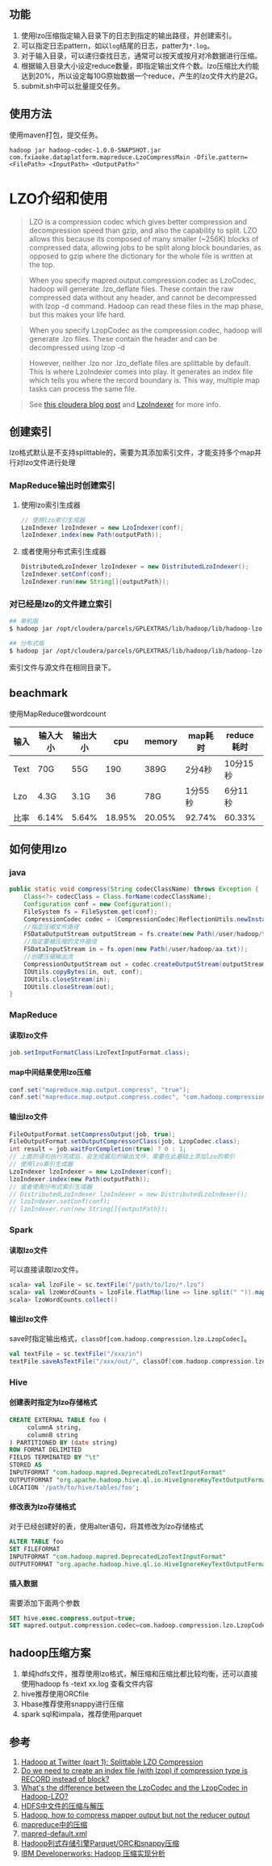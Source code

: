 ## 功能

1. 使用lzo压缩指定输入目录下的日志到指定的输出路径，并创建索引。
2. 可以指定日志pattern，如以`log`结尾的日志，patter为`*.log`。
3. 对于输入目录，可以递归查找日志，通常可以按天或按月对冷数据进行压缩。
4. 根据输入目录大小设定reduce数量，即指定输出文件个数。lzo压缩比大约能达到20%，所以设定每10G原始数据一个reduce，产生的lzo文件大约是2G。
5. submit.sh中可以批量提交任务。

## 使用方法
使用maven打包，提交任务。

```
hadoop jar hadoop-codec-1.0.0-SNAPSHOT.jar com.fxiaoke.dataplatform.mapreduce.LzoCompressMain -Dfile.pattern=<FilePath> <InputPath> <OutputPath>"
```

# LZO介绍和使用

> LZO is a compression codec which gives better compression and decompression speed than gzip, and also the capability to split. LZO allows this because its composed of many smaller (~256K) blocks of compressed data, allowing jobs to be split along block boundaries, as opposed to gzip where the dictionary for the whole file is written at the top.

> When you specify mapred.output.compression.codec as LzoCodec, hadoop will generate .lzo_deflate files. These contain the raw compressed data without any header, and cannot be decompressed with lzop -d command. Hadoop can read these files in the map phase, but this makes your life hard.

> When you specify LzopCodec as the compression.codec, hadoop will generate .lzo files. These contain the header and can be decompressed using lzop -d

> However, neither .lzo nor .lzo_deflate files are splittable by default. This is where LzoIndexer comes into play. It generates an index file which tells you where the record boundary is. This way, multiple map tasks can process the same file.

> See [this cloudera blog post](http://blog.cloudera.com/blog/2009/11/hadoop-at-twitter-part-1-splittable-lzo-compression/) and [LzoIndexer](https://github.com/twitter/hadoop-lzo/blob/master/src/main/java/com/hadoop/compression/lzo/LzoIndexer.java) for more info.


## 创建索引
lzo格式默认是不支持splittable的，需要为其添加索引文件，才能支持多个map并行对lzo文件进行处理

### MapReduce输出时创建索引

1. 使用lzo索引生成器

    ```java
    // 使用lzo索引生成器
    LzoIndexer lzoIndexer = new LzoIndexer(conf);
    lzoIndexer.index(new Path(outputPath));
    ```

2. 或者使用分布式索引生成器

    ```java
    DistributedLzoIndexer lzoIndexer = new DistributedLzoIndexer();
    lzoIndexer.setConf(conf);
    lzoIndexer.run(new String[]{outputPath});
    ```

### 对已经是lzo的文件建立索引

```bash
## 单机版
$ hadoop jar /opt/cloudera/parcels/GPLEXTRAS/lib/hadoop/lib/hadoop-lzo.jar com.hadoop.compression.lzo.LzoIndexer /path/to/lzo/part-00000.lzo

## 分布式版
$ hadoop jar /opt/cloudera/parcels/GPLEXTRAS/lib/hadoop/lib/hadoop-lzo.jar com.hadoop.compression.lzo.DistributedLzoIndexer /path/to/lzo/part-00000.lzo
```
索引文件与源文件在相同目录下。

## beachmark
使用MapReduce做wordcount

|输入|输入大小|输出大小|cpu|memory|map耗时|reduce耗时|总耗时|
|----|----|----|----|----|----|----|----|
|Text|70G|55G|190|389G|2分4秒|10分15秒|12分24秒|
|Lzo|4.3G|3.1G|36|78G|1分55秒|6分11秒|8分10秒|
|比率|6.14%|5.64%|18.95%|20.05%|92.74%|60.33%|65.86%|

## 如何使用lzo
### java

```java
public static void compress(String codecClassName) throws Exception {
    Class<?> codecClass = Class.forName(codecClassName);
    Configuration conf = new Configuration();
    FileSystem fs = FileSystem.get(conf);
    CompressionCodec codec = (CompressionCodec)ReflectionUtils.newInstance(codecClass, conf);
    //指定压缩文件路径
    FSDataOutputStream outputStream = fs.create(new Path(/user/hadoop/text.gz));
    //指定要被压缩的文件路径
    FSDataInputStream in = fs.open(new Path(/user/hadoop/aa.txt));
    //创建压缩输出流
    CompressionOutputStream out = codec.createOutputStream(outputStream);
    IOUtils.copyBytes(in, out, conf);
    IOUtils.closeStream(in);
    IOUtils.closeStream(out);
}
```

### MapReduce

#### 读取lzo文件
```java
job.setInputFormatClass(LzoTextInputFormat.class);
```

#### map中间结果使用lzo压缩

```java
conf.set("mapreduce.map.output.compress", "true");
conf.set("mapreduce.map.output.compress.codec", "com.hadoop.compression.lzo.LzoCodec");
```

#### 输出lzo文件
```java
FileOutputFormat.setCompressOutput(job, true);
FileOutputFormat.setOutputCompressorClass(job, LzopCodec.class);
int result = job.waitForCompletion(true) ? 0 : 1;
// 上面的语句执行完成后，会生成最后的输出文件，需要在此基础上添加lzo的索引
// 使用lzo索引生成器
LzoIndexer lzoIndexer = new LzoIndexer(conf);
lzoIndexer.index(new Path(outputPath));
// 或者使用分布式索引生成器
// DistributedLzoIndexer lzoIndexer = new DistributedLzoIndexer();
// lzoIndexer.setConf(conf);
// lzoIndexer.run(new String[]{outputPath});
```

### Spark
#### 读取lzo文件
可以直接读取lzo文件。

```scala
scala> val lzoFile = sc.textFile("/path/to/lzo/*.lzo")
scala> val lzoWordCounts = lzoFile.flatMap(line => line.split(" ")).map(word => (word, 1)).reduceByKey((a,b) => a + b)
scala> lzoWordCounts.collect()
```

#### 输出lzo文件
save时指定输出格式，`classOf[com.hadoop.compression.lzo.LzopCodec]`。

```scala
val textFile = sc.textFile("/xxx/in")
textFile.saveAsTextFile("/xxx/out/", classOf[com.hadoop.compression.lzo.LzopCodec])
```

### Hive

#### 创建表时指定为lzo存储格式

```sql
CREATE EXTERNAL TABLE foo (
     columnA string,
     columnB string
) PARTITIONED BY (date string)
ROW FORMAT DELIMITED
FIELDS TERMINATED BY "\t"
STORED AS
INPUTFORMAT "com.hadoop.mapred.DeprecatedLzoTextInputFormat"
OUTPUTFORMAT "org.apache.hadoop.hive.ql.io.HiveIgnoreKeyTextOutputFormat"
LOCATION '/path/to/hive/tables/foo';
```

#### 修改表为lzo存储格式
对于已经创建好的表，使用alter语句，将其修改为lzo存储格式

```sql
ALTER TABLE foo
SET FILEFORMAT
INPUTFORMAT "com.hadoop.mapred.DeprecatedLzoTextInputFormat"
OUTPUTFORMAT "org.apache.hadoop.hive.ql.io.HiveIgnoreKeyTextOutputFormat";
```

#### 插入数据
需要添加下面两个参数

```sql
SET hive.exec.compress.output=true;
SET mapred.output.compression.codec=com.hadoop.compression.lzo.LzopCodec;
```

## hadoop压缩方案
1. 单纯hdfs文件，推荐使用lzo格式，解压缩和压缩比都比较均衡，还可以直接使用hadoop fs -text xx.log 查看文件内容
2. hive推荐使用ORCfile
3. Hbase推荐使用snappy进行压缩
4. spark sql和impala，推荐使用parquet

## 参考
1. [Hadoop at Twitter (part 1): Splittable LZO Compression](http://blog.cloudera.com/blog/2009/11/hadoop-at-twitter-part-1-splittable-lzo-compression/)
2. [Do we need to create an index file (with lzop) if compression type is RECORD instead of block?](http://stackoverflow.com/questions/23560281/do-we-need-to-create-an-index-file-with-lzop-if-compression-type-is-record-ins)
3. [What's the difference between the LzoCodec and the LzopCodec in Hadoop-LZO?](https://www.quora.com/Whats-the-difference-between-the-LzoCodec-and-the-LzopCodec-in-Hadoop-LZO)
4. [HDFS中文件的压缩与解压](http://www.cnblogs.com/liuling/p/2013-6-19-01.html)
5. [Hadoop, how to compress mapper output but not the reducer output](http://stackoverflow.com/questions/5571156/hadoop-how-to-compress-mapper-output-but-not-the-reducer-output)
6. [mapreduce中的压缩](http://blog.csdn.net/lastsweetop/article/details/9187721)
7. [mapred-default.xml](https://hadoop.apache.org/docs/r2.6.0/hadoop-mapreduce-client/hadoop-mapreduce-client-core/mapred-default.xml)
8. [Hadoop列式存储引擎Parquet/ORC和snappy压缩](http://www.itweet.cn/2016/03/15/columnar-storage-parquet-and-orc/)
9. [IBM Developerworks: Hadoop 压缩实现分析](https://www.ibm.com/developerworks/cn/opensource/os-cn-hadoop-compression-analysis/)
